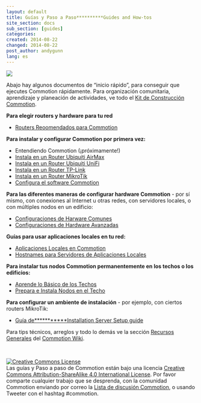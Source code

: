 ```yaml
---
layout: default
title: Guías y Paso a Paso**********Guides and How-tos
site_section: docs
sub_section: [guides]
categories:
created: 2014-08-22
changed: 2014-08-22
post_author: andygunn
lang: es
---
```


<p><img src="/files/GuidesHowtos_intro_graphic.png" class="img-responsive" /></p>

<p>Abajo hay algunos documentos de “inicio rápido”, para conseguir que ejecutes Commotion rápidamente. Para organización comunitaria, aprendizaje y planeación de actividades, ve todo el <a href="/docs/cck">Kit de Construcción Commotion</a>.</p>

<p><strong>Para elegir routers y hardware para tu red</strong></p>
<ul>
    <li><a href="/docs/guides-howtos/recommended-hardware/">Routers Reoomendados para Commotion</a></li>
</ul>

<p><strong>Para instalar y configurar Commotion por primera vez:</strong></p>
<ul class="rteindent1">
    <li>Entendiendo Commotion (¡próximamente!)</li>
    <li><a href="/docs/cck/installing-configuring/install-ubiquiti-router/">Instala en un Router Ubiquiti AirMax</a></li>
    <li><a href="/docs/cck/installing-configuring/install-unifi-router/"> Instala en un Router Ubiquiti UniFi</a></li>
    <li><a href="/docs/cck/installing-configuring/install-tplink-router/"> Instala en un Router TP-Link</a></li>
    <li><a href="/docs/cck/installing-configuring/install-mikrotik-router/">Instala en un Router MikroTik</a></li>
    <li><a href="/docs/cck/installing-configuring/configure-commotion/">Configura el software Commotion</a></li>
</ul>

<p><strong>Para las diferentes maneras de configurar hardware Commotion</strong> - por sí mismo, con conexiones al Internet u otras redes, con servidores locales, o con múltiples nodos en un edificio:</p>
<ul class="rteindent1">
    <li><a href="/docs/cck/installing-configuring/common-hardware-setups/">Configuraciones de Harware Comunes</a></li>
    <li><a href="/docs/cck/installing-configuring/advanced-hardware-setups/">Configuraciones de Hardware Avanzadas</a></li>
</ul>

<p><strong>Guías para usar aplicaciones locales en tu red:</strong></p>
<ul class="rteindent1">
    <li><a href="/docs/guides-howtos/local-applications/">Aplicaciones Locales en Commotion</a></li>
    <li><a href="/docs/guides-howtos/local-applications/hostnames.html">Hostnames para Servidores de Aplicaciones Locales</a></li>
</ul>

<p><strong>Para instalar tus nodos Commotion permanentemente en los techos o los edificios:</strong></p>
<ul class="rteindent1">
    <li><a href="/docs/cck/building-mounting/learn-rooftop-basics/">Aprende lo Básico de los Techos</a></li>
    <li><a href="/docs/cck/building-mounting/prep-install-rooftop-nodes/">Prepara e Instala Nodos en el Techo</a></li>
</ul>

<p><strong>Para configurar un ambiente de instalación</strong> - por ejemplo, con ciertos routers MikroTik:</strong></p>
<ul class="rteindent1">
    <li><a href="/docs/guides-howtos/installation-server-setup/">Guía de***********Installation Server Setup guide</a></li>
</ul>

<p>Para tips técnicos, arreglos y todo lo demás ve la sección <a href="https://wiki.commotionwireless.net/doku.php#general_resources">Recursos Generales</a> del <a href="http://wiki.commotionwireless.net/">Commotion Wiki</a>.</p>

<p>&nbsp;</p>

<p class="rtecenter"><a rel="license" href="http://creativecommons.org/licenses/by-sa/4.0/"><img alt="Creative Commons License" style="border-width:0" src="http://i.creativecommons.org/l/by-sa/4.0/88x31.png" /></a><br /><span xmlns:dct="http://purl.org/dc/terms/" property="dct:title">Las guías y Paso a paso de Commotion</span> están bajo una licencia <a rel="license" href="http://creativecommons.org/licenses/by-sa/4.0/">Creative Commons Attribution-ShareAlike 4.0 International License</a>. Por favor comparte cualquier trabajo que se desprenda, con la comunidad Commotion enviando por correo la <a href="https://lists.chambana.net/mailman/listinfo/commotion-discuss">Lista de discusión Commotion</a>, o usando Tweeter con el hashtag #commotion.</p>

